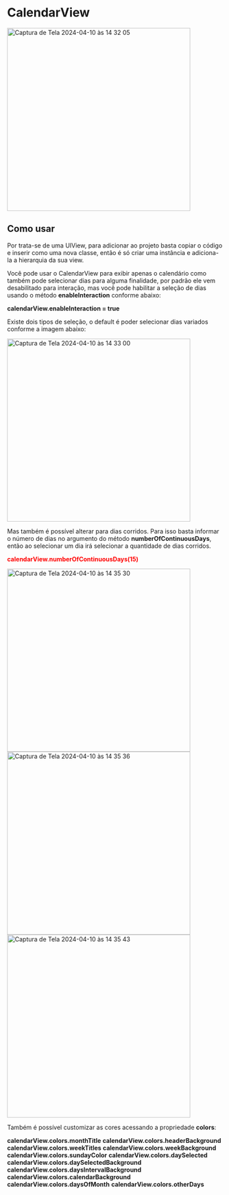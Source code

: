# CalendarView

<img width="427" alt="Captura de Tela 2024-04-10 às 14 32 05" src="https://github.com/emersonmluz/CalendarView/assets/111133275/af73f78a-18b1-4b73-808c-f69092bdb808">

## Como usar

Por trata-se de uma UIView, para adicionar ao projeto basta copiar o código e inserir como uma nova classe, então é só criar uma instância e adiciona-la a hierarquia da sua view.

Você pode usar o CalendarView para exibir apenas o calendário como também pode selecionar dias para alguma finalidade, por padrão ele vem desabilitado para interação, mas você pode habilitar a seleção de dias usando o método **enableInteraction** conforme abaixo: 

**calendarView.enableInteraction = true**

Existe dois tipos de seleção, o default é poder selecionar dias variados conforme a imagem abaixo:

<img width="427" alt="Captura de Tela 2024-04-10 às 14 33 00" src="https://github.com/emersonmluz/CalendarView/assets/111133275/78725261-5f47-4cc8-8185-b7a77c6280a6">

Mas também é possível alterar para dias corridos. Para isso basta informar o número de dias no argumento do método **numberOfContinuousDays**, então ao selecionar um dia irá selecionar a quantidade de dias corridos.

<span style="color:red">**calendarView.numberOfContinuousDays(15)**</span>

<img width="427" alt="Captura de Tela 2024-04-10 às 14 35 30" src="https://github.com/emersonmluz/CalendarView/assets/111133275/ced1c744-962b-4847-8d50-6a590c6ff2e9">

<img width="427" alt="Captura de Tela 2024-04-10 às 14 35 36" src="https://github.com/emersonmluz/CalendarView/assets/111133275/bbd773fb-35a7-4235-af42-63fe3131a8c7">

<img width="427" alt="Captura de Tela 2024-04-10 às 14 35 43" src="https://github.com/emersonmluz/CalendarView/assets/111133275/9ee7dc96-3101-4035-9637-f7cd73ed212c">

Também é possível customizar as cores acessando a propriedade **colors**:

**calendarView.colors.monthTitle**
**calendarView.colors.headerBackground**
**calendarView.colors.weekTitles**
**calendarView.colors.weekBackground**
**calendarView.colors.sundayColor**
**calendarView.colors.daySelected**
**calendarView.colors.daySelectedBackground**
**calendarView.colors.daysIntervalBackground**
**calendarView.colors.calendarBackground**
**calendarView.colors.daysOfMonth**
**calendarView.colors.otherDays**
